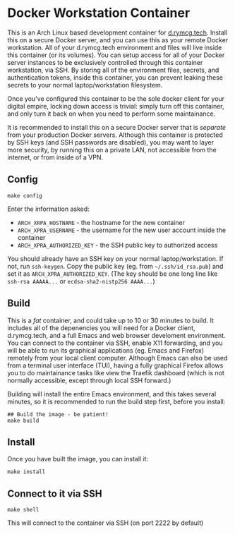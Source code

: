 # Docker Workstation Container

This is an Arch Linux based development container for
[d.rymcg.tech](d.rymcg.tech). Install this on a secure Docker server,
and you can use this as your remote Docker workstation. All of your
d.rymcg.tech environment and files will live inside this container (or
its volumes). You can setup access for all of your Docker server
instances to be exclusively controlled through this container
workstation, via SSH. By storing all of the environment files,
secrets, and authentication tokens, inside this container, you can
prevent leaking these secrets to your normal laptop/workstation
filesystem.

Once you've configured this container to be the sole docker client for
your digital empire, locking down access is trivial: simply turn off
this container, and only turn it back on when you need to perform some
maintainance.

It is recommended to install this on a secure Docker server that is
*separate* from your production Docker servers. Although this
container is protected by SSH keys (and SSH passwords are disabled),
you may want to layer more security, by running this on a private LAN,
not accessible from the internet, or from inside of a VPN.

## Config

```
make config
```

Enter the information asked:

 * `ARCH_XRPA_HOSTNAME` - the hostname for the new container
 * `ARCH_XPRA_USERNAME` - the username for the new user account inside the container
 * `ARCH_XPRA_AUTHORIZED_KEY` - the SSH public key to authorized access

You should already have an SSH key on your normal laptop/workstation.
If not, run `ssh-keygen`. Copy the public key (eg. from
`~/.ssh/id_rsa.pub`) and set it as `ARCH_XPRA_AUTHORIZED_KEY`. (The
key should be one long line like `ssh-rsa AAAAA...` or
`ecdsa-sha2-nistp256 AAAA...`)

## Build

This is a *fat* container, and could take up to 10 or 30 minutes to
build. It includes all of the depenencies you will need for a Docker
client, d.rymcg.tech, and a full Emacs and web browser develoment
environment. You can connect to the container via SSH, enable X11
forwarding, and you will be able to run its graphical applications
(eg. Emacs and Firefox) remotely from your local client computer.
Although Emacs can also be used from a terminal user interface (TUI),
having a fully graphical Firefox allows you to do maintainance tasks
like view the Traefik dashboard (which is not normally accessible,
except through local SSH forward.)

Building will install the entire Emacs environment, and this takes
several minutes, so it is recommended to run the build step first,
before you install:

```
## Build the image - be patient!
make build
```

## Install

Once you have built the image, you can install it:

```
make install
```

## Connect to it via SSH

```
make shell
```

This will connect to the container via SSH (on port 2222 by default)
